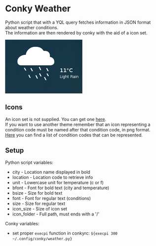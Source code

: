Conky Weather
=============

Python script that with a YQL query fetches information in JSON format about weather conditions.  
The information are then rendered by conky with the aid of a icon set.  
  
  
![Preview](preview.png "Preview")

Icons
-----
An icon set is not supplied. You can get one [here](http://lavana.deviantart.com/art/Flat-Weather-Icons-32021664).   
If you want to use another theme remember that an icon representing a condition code must be named after that condition code, in png format. 
[Here](http://developer.yahoo.com/weather/#codes) you can find a list of condition codes that can be represented.

Setup
-----
Python script variables:

  * city        - Location name displayed in bold
  * location    - Location code to retrieve info
  * unit        - Lowercase unit for temperature (c or f)
  * bfont       - Font for bold text (city and temperature)
  * bsize       - Size for bold text
  * font        - Font for regular text (conditions)
  * size        - Size for regular text
  * icon_size   - Size of icon set
  * icon_folder - Full path, must ends with a '/'

Conky variables:

  * set proper `execpi` function in conkyrc: `${execpi 300 ~/.config/conky/weather.py}`

